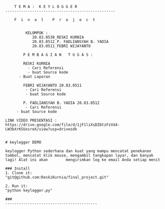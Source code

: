 	   
       	T E M A :  K E Y L O G G E R
	-------------------------------------------------
             	
		F  i  n  a  l    P  r  o  j  e  c  t 
		

             KELOMPOK :
            	20.83.0530_RESKI KURNIA 
            	20.83.0512_P. FADLIANSYAH B. YADIA
            	20.83.0511_FEBRI WIJAYANTO

            P E M B A G I A N   T U G A S :

            RESKI KURNIA 
          	  - Cari Referensi 
          	  - buat Source kode
		  - Buat Laporan

            FEBRI WIJAYANTO 20.83.0511
          	 - Cari Referensi 
          	 - buat Source kode

            P. FADLIANSYAH B. YADIA 20.83.0512
          	 - Cari Referensi 
		 - buat Source kode
	
	LINK VIDEO PRESENTASI :  https://drive.google.com/file/d/1jF1liXsDZ6tzFzVd4-LW3bXrKSUxsreX/view?usp=drivesdk
		
		
	# keylogger DEMO
	
	keylogger Python sederhana dan kuat yang mampu mencatat penekanan tombol, mencatat klik mouse, mengambil tangkapan layar, dan banyak lagi! Alat ini akan 		mengirimkan log ke email Anda setiap menit

	### Install
	1. Clone it:
	"git@github.com:ReskiKurnia/final_project.git"

	2. Run it:
	"python keylogger.py"
	
	###
	-----------------------------------------
